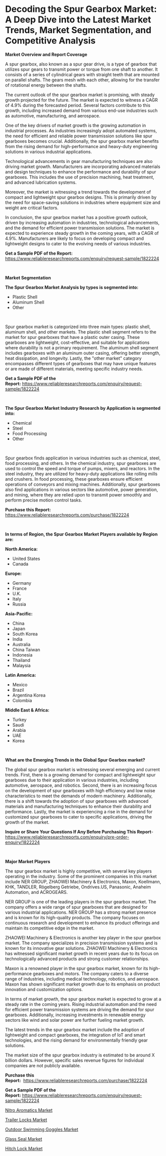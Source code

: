<p><h1>Decoding the Spur Gearbox Market: A Deep Dive into the Latest Market Trends, Market Segmentation, and Competitive Analysis</h1></p><p><strong>Market Overview and Report Coverage</strong></p>
<p><p>A spur gearbox, also known as a spur gear drive, is a type of gearbox that utilizes spur gears to transmit power or torque from one shaft to another. It consists of a series of cylindrical gears with straight teeth that are mounted on parallel shafts. The gears mesh with each other, allowing for the transfer of rotational energy between the shafts.</p><p>The current outlook of the spur gearbox market is promising, with steady growth projected for the future. The market is expected to witness a CAGR of 4.9% during the forecasted period. Several factors contribute to this growth, including increased demand from various end-use industries such as automotive, manufacturing, and aerospace.</p><p>One of the key drivers of market growth is the growing automation in industrial processes. As industries increasingly adopt automated systems, the need for efficient and reliable power transmission solutions like spur gearboxes becomes crucial. Additionally, the spur gearbox market benefits from the rising demand for high-performance and heavy-duty engineering solutions in various industrial applications.</p><p>Technological advancements in gear manufacturing techniques are also driving market growth. Manufacturers are incorporating advanced materials and design techniques to enhance the performance and durability of spur gearboxes. This includes the use of precision machining, heat treatment, and advanced lubrication systems.</p><p>Moreover, the market is witnessing a trend towards the development of compact and lightweight spur gearbox designs. This is primarily driven by the need for space-saving solutions in industries where equipment size and weight are critical factors.</p><p>In conclusion, the spur gearbox market has a positive growth outlook, driven by increasing automation in industries, technological advancements, and the demand for efficient power transmission solutions. The market is expected to experience steady growth in the coming years, with a CAGR of 4.9%. Manufacturers are likely to focus on developing compact and lightweight designs to cater to the evolving needs of various industries.</p></p>
<p><strong>Get a Sample PDF of the Report:</strong> <a href="https://www.reliableresearchreports.com/enquiry/request-sample/1822224">https://www.reliableresearchreports.com/enquiry/request-sample/1822224</a></p>
<p>&nbsp;</p>
<p><strong>Market Segmentation</strong></p>
<p><strong>The Spur Gearbox Market Analysis by types is segmented into:</strong></p>
<p><ul><li>Plastic Shell</li><li>Aluminum Shell</li><li>Other</li></ul></p>
<p>&nbsp;</p>
<p><p>Spur gearbox market is categorized into three main types: plastic shell, aluminum shell, and other markets. The plastic shell segment refers to the market for spur gearboxes that have a plastic outer casing. These gearboxes are lightweight, cost-effective, and suitable for applications where durability is not a primary requirement. The aluminum shell segment includes gearboxes with an aluminum outer casing, offering better strength, heat dissipation, and longevity. Lastly, the "other market" category encompasses different types of gearboxes that may have unique features or are made of different materials, meeting specific industry needs.</p></p>
<p><strong>Get a Sample PDF of the Report:</strong>&nbsp;<a href="https://www.reliableresearchreports.com/enquiry/request-sample/1822224">https://www.reliableresearchreports.com/enquiry/request-sample/1822224</a></p>
<p>&nbsp;</p>
<p><strong>The Spur Gearbox Market Industry Research by Application is segmented into:</strong></p>
<p><ul><li>Chemical</li><li>Steel</li><li>Food Processing</li><li>Other</li></ul></p>
<p>&nbsp;</p>
<p><p>Spur gearbox finds application in various industries such as chemical, steel, food processing, and others. In the chemical industry, spur gearboxes are used to control the speed and torque of pumps, mixers, and reactors. In the steel industry, they are utilized for heavy-duty applications like rolling mills and crushers. In food processing, these gearboxes ensure efficient operations of conveyors and mixing machines. Additionally, spur gearboxes also find applications in various sectors like automotive, power generation, and mining, where they are relied upon to transmit power smoothly and perform precise motion control tasks.</p></p>
<p><strong>Purchase this Report:</strong>&nbsp; <a href="https://www.reliableresearchreports.com/purchase/1822224">https://www.reliableresearchreports.com/purchase/1822224</a></p>
<p>&nbsp;</p>
<p><strong>In terms of Region, the Spur Gearbox Market Players available by Region are:</strong></p>
<p>
    <p> <strong> North America: </strong>
        <ul>
            <li>United States</li>
            <li>Canada</li>
        </ul>
        </p> 
    <p> <strong> Europe: </strong>
        <ul>
            <li>Germany</li>
            <li>France</li>
            <li>U.K.</li>
            <li>Italy</li>
            <li>Russia</li>
        </ul>
        </p> 
    <p> <strong> Asia-Pacific: </strong>
        <ul>
            <li>China</li>
            <li>Japan</li>
            <li>South Korea</li>
            <li>India</li>
            <li>Australia</li>
            <li>China Taiwan</li>
            <li>Indonesia</li>
            <li>Thailand</li>
            <li>Malaysia</li>
        </ul>
        </p> 
    <p> <strong> Latin America: </strong>
        <ul>
            <li>Mexico</li>
            <li>Brazil</li>
            <li>Argentina Korea</li>
            <li>Colombia</li>
        </ul>
        </p> 
    <p> <strong> Middle East & Africa: </strong>
        <ul>
            <li>Turkey</li>
            <li>Saudi</li>
            <li>Arabia</li>
            <li>UAE</li>
            <li>Korea</li>
        </ul>
    </p>
    </p>
<p>&nbsp;</p>
<p><strong>What are the Emerging Trends in the Global Spur Gearbox market?</strong></p>
<p><p>The global spur gearbox market is witnessing several emerging and current trends. First, there is a growing demand for compact and lightweight spur gearboxes due to their application in various industries, including automotive, aerospace, and robotics. Second, there is an increasing focus on the development of spur gearboxes with high efficiency and low noise characteristics to meet the demands of modern machinery. Additionally, there is a shift towards the adoption of spur gearboxes with advanced materials and manufacturing techniques to enhance their durability and performance. Lastly, the market is experiencing a rise in the demand for customized spur gearboxes to cater to specific applications, driving the growth of the market.</p></p>
<p><strong>Inquire or Share Your Questions If Any Before Purchasing This Report</strong>- <a href="https://www.reliableresearchreports.com/enquiry/pre-order-enquiry/1822224">https://www.reliableresearchreports.com/enquiry/pre-order-enquiry/1822224</a></p>
<p>&nbsp;</p>
<p><strong>Major Market Players</strong></p>
<p><p>The spur gearbox market is highly competitive, with several key players operating in the industry. Some of the prominent companies in this market include NER GROUP, ZHAOWEI Machinery & Electronics, Maxon, Koellmann, KHK, TANDLER, Rögelberg Getriebe, Ondrives.US, Panasonic, Anaheim Automation, and ACROGEARS.</p><p>NER GROUP is one of the leading players in the spur gearbox market. The company offers a wide range of spur gearboxes that are designed for various industrial applications. NER GROUP has a strong market presence and is known for its high-quality products. The company focuses on continuous research and development to enhance its product offerings and maintain its competitive edge in the market.</p><p>ZHAOWEI Machinery & Electronics is another key player in the spur gearbox market. The company specializes in precision transmission systems and is known for its innovative gear solutions. ZHAOWEI Machinery & Electronics has witnessed significant market growth in recent years due to its focus on technologically advanced products and strong customer relationships.</p><p>Maxon is a renowned player in the spur gearbox market, known for its high-performance gearboxes and motors. The company caters to a diverse range of industries, including medical technology, robotics, and aerospace. Maxon has shown significant market growth due to its emphasis on product innovation and customization options.</p><p>In terms of market growth, the spur gearbox market is expected to grow at a steady rate in the coming years. Rising industrial automation and the need for efficient power transmission systems are driving the demand for spur gearboxes. Additionally, increasing investments in renewable energy sectors like wind and solar power are further fueling market growth.</p><p>The latest trends in the spur gearbox market include the adoption of lightweight and compact gearboxes, the integration of IoT and smart technologies, and the rising demand for environmentally friendly gear solutions.</p><p>The market size of the spur gearbox industry is estimated to be around X billion dollars. However, specific sales revenue figures for individual companies are not publicly available.</p></p>
<p><strong>Purchase this Report:</strong>&nbsp;&nbsp;<a href="https://www.reliableresearchreports.com/purchase/1822224">https://www.reliableresearchreports.com/purchase/1822224</a></p>
<p></p>
<p><strong>Get a Sample PDF of the Report:</strong>&nbsp;<a href="https://www.reliableresearchreports.com/enquiry/request-sample/1822224">https://www.reliableresearchreports.com/enquiry/request-sample/1822224</a></p>
<p><p><a href="https://medium.com/@gloriariley1968/nitro-aromatics-nbsp-market-focuses-on-market-share-size-and-projected-forecast-till-2030-06f93e55b0f0">Nitro Aromatics Market</a></p><p><a href="https://github.com/abbypearson7765/Market-Research-Report-List-2/blob/main/trailer-locks-market.md">Trailer Locks Market</a></p><p><a href="https://medium.com/@gloriariley1968/outdoor-swimming-goggles-market-comprehensive-assessment-by-type-application-and-geography-84da527b1083">Outdoor Swimming Goggles Market</a></p><p><a href="https://medium.com/@gloriariley1968/glass-seal-market-outlook-industry-overview-and-forecast-2023-to-2030-3fc1c7613449">Glass Seal Market</a></p><p><a href="https://github.com/grishafomin4852/Market-Research-Report-List-2/blob/main/hitch-lock-market.md">Hitch Lock Market</a></p></p>